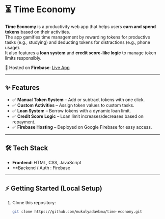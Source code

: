 # ⏳ Time Economy

**Time Economy** is a productivity web app that helps users **earn and spend tokens** based on their activities.  
The app gamifies time management by rewarding tokens for productive tasks (e.g., studying) and deducting tokens for distractions (e.g., phone usage).  
It also features a **loan system** and **credit score-like logic** to manage token limits responsibly.

🚀 Hosted on **Firebase**: [Live App](https://)

---

## ✨ Features

- ✅ **Manual Token System** – Add or subtract tokens with one click.  
- ✅ **Custom Activities** – Assign token values to custom tasks.  
- ✅ **Loan System** – Borrow tokens with a dynamic loan limit.  
- ✅ **Credit Score Logic** – Loan limit increases/decreases based on repayment.  
- ✅ **Firebase Hosting** – Deployed on Google Firebase for easy access.  

---

## 🛠️ Tech Stack

- **Frontend**: HTML, CSS, JavaScript  
- **Backend / Auth : Firebase   

---

## ⚡ Getting Started (Local Setup)

1. Clone this repository:
   ```bash
   git clone https://github.com/mukulyadavbmu/time-economy.git
